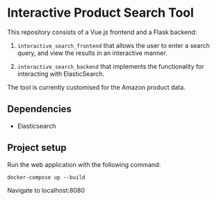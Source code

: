 # Interactive Product Search Tool

This repository consists of a Vue.js frontend and 
a Flask backend:

1. `interactive_search_frontend` 
  that allows the user to enter a search query, and view the results in an interactive manner.
  
2. `interactive_search_backend` that implements the functionality for interacting with ElasticSearch.
  
The tool is currently customised for the Amazon product data.

## Dependencies

- Elasticsearch

## Project setup

Run the web application with the following command:

```
docker-compose up --build
```

Navigate to localhost:8080
